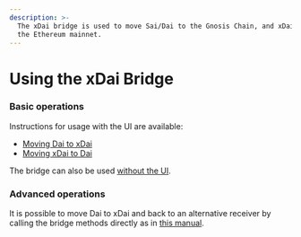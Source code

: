 ```yaml
---
description: >-
  The xDai bridge is used to move Sai/Dai to the Gnosis Chain, and xDai back to
  the Ethereum mainnet.
---
```


# Using the xDai Bridge

### Basic operations

Instructions for usage with the UI are available:

* [Moving Dai to xDai](/bridges/xdai/moving-dai-to-xdai)
* [Moving xDai to Dai](/bridges/xdai/moving-xdai-to-dai)

The bridge can also be used [without the UI](/bridges/xdai/use/without-ui).

### Advanced operations

It is possible to move Dai to xDai and back to an alternative receiver by calling the bridge methods directly as in [this manual](/bridges/xdai/use/alternative-receiver).
